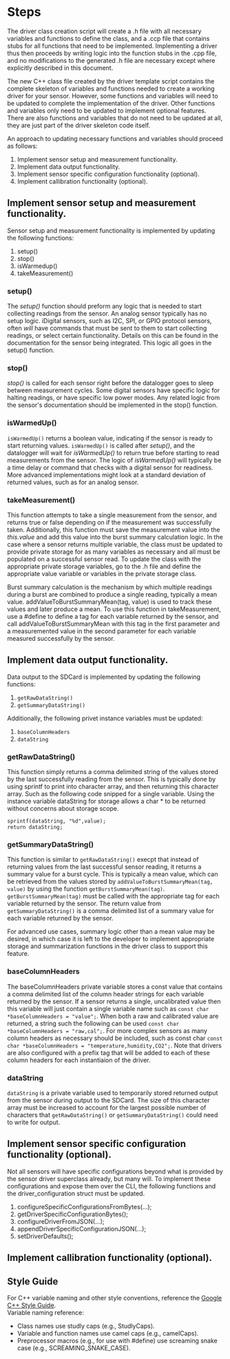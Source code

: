 # Steps

The driver class creation script will create a .h file with all necessary variables and functions to define the class, and a .ccp file that contains stubs for all functions that need to be implemented. Implementing a driver thus then proceeds by writing logic into the function stubs in the .cpp file, and no modifications to the generated .h file are necessary except where explicitly described in this document.

The new C++ class file created by the driver template script contains the complete skeleton of variables and functions needed to create a working driver for your sensor. However, some functions and variables will need to be updated to complete the implementation of the driver. Other functions and variables only need to be updated to implement optional features. There are also functions and variables that do not need to be updated at all, they are just part of the driver skeleton code itself.

An approach to updating necessary functions and variables should proceed as follows:

1. Implement sensor setup and measurement functionality.
2. Implement data output functionality.
3. Implement sensor specific configuration functionality (optional).
4. Implement callibration functionality (optional).

## Implement sensor setup and measurement functionality.

Sensor setup and measurement functionality is implemented by updating the following functions:

1. setup()
2. stop()
3. isWarmedup()
4. takeMeasurement()

### setup()

The _setup()_ function should preform any logic that is needed to start collecting readings from the sensor. An analog sensor typically has no setup logic. iDigital sensors, such as I2C, SPI, or GPIO protocol sensors, often _will_ have commands that must be sent to them to start collecting readings, or select certain functionality. Details on this can be found in the documentation for the sensor being integrated. This logic all goes in the setup() function.

### stop()

_stop()_ is called for each sensor right before the datalogger goes to sleep between measurement cycles. Some digital sensors have specific logic for halting readings, or have specific low power modes. Any related logic from the sensor's documentation should be implemented in the stop() function.

### isWarmedUp()

`isWarmedUp()` returns a boolean value, indicating if the sensor is ready to start returning values. `isWarmedUp()` is called after _setup()_, and the datalogger will wait for _isWarmedUp()_ to return true before starting to read measurements from the sensor. The logic of _isWarmedUp()_ will typically be a time delay or command that checks with a digital sensor for readiness. More advanced implementations might look at a standard deviation of returned values, such as for an analog sensor.

### takeMeasurement()

This function attempts to take a single measurement from the sensor, and returns true or false depending on if the measurement was successfully taken. Additionally, this function must save the measurement value into the _this.value_ and add this value into the burst summary calculation logic. In the case where a sensor returns multiple variable, the class must be updated to provide private storage for as many variables as necessary and all must be populated on a successful sensor read. To update the class with the appropriate private storage variables, go to the .h file and define the appropriate value variable or variables in the private storage class.

Burst summary calculation is the mechanism by which multiple readings during a burst are combined to produce a single reading, typically a mean value. addValueToBurstSummaryMean(tag, value) is used to track these values and later produce a mean. To use this function in takeMeasurement, use a #define to define a tag for each variable returned by the sensor, and call addValueToBurstSummaryMean with this tag in the first parameter and a measuremented value in the second parameter for each variable measured successfully by the sensor.

## Implement data output functionality.

Data output to the SDCard is implemented by updating the following functions:

1. `getRawDataString()`
2. `getSummaryDataString()`

Additionally, the following privet instance variables must be updated:

1. `baseColumnHeaders`
2. `dataString`

### getRawDataString()

This function simply returns a comma delimited string of the values stored by the last successfully reading from the sensor. This is typically done by using sprintf to print into character array, and then returning this character array. Such as the following code snipped for a single variable. Using the instance variable dataString for storage allows a char \* to be returned without concerns about storage scope.

```
sprintf(dataString, "%d",value);
return dataString;
```

### getSummaryDataString()

This function is similar to `getRawDataString()` execpt that instead of returning values from the last successful sensor reading, it returns a summary value for a burst cycle. This is typically a mean value, which can be retrieved from the values stored by `addValueToBurstSummaryMean(tag, value)` by using the function `getBurstSummaryMean(tag)`. `getBurstSummaryMean(tag)` must be called with the appropriate tag for each variable returned by the sensor. The return value from `getSummaryDataString()` is a comma delimited list of a summary value for each variable returned by the sensor.

For advanced use cases, summary logic other than a mean value may be desired, in which case it is left to the developer to implement appropriate storage and summarization functions in the driver class to support this feature.

### baseColumnHeaders

The baseColumnHeaders private variable stores a const value that contains a comma delimited list of the column header strings for each variable returned by the sensor. If a sensor returns a single, uncalibrated value then this variable will just contain a single variable name such as `const char *baseColumnHeaders = "value";`. When both a raw and calibrated value are returned, a string such the following can be used `const char *baseColumnHeaders = "raw,cal";`. For more complex sensors as many column headers as necessary should be included, such as const char `const char *baseColumnHeaders = "temperature,humidity,CO2";`. Note that drivers are also configured with a prefix tag that will be added to each of these column headers for each instantiaion of the driver.

### dataString

`dataString` is a private variable used to temporarily stored returned output from the sensor during output to the SDCard. The size of this character array must be increased to account for the largest possible number of characters that `getRawDataString()` or `getSummaryDataString()` could need to write for output.

## Implement sensor specific configuration functionality (optional).

Not all sensors will have specific configurations beyond what is provided by the sensor driver superclass already, but many will. To implement these configurations and expose them over the CLI, the following functions and the driver\_configuration struct must be updated.

1. configureSpecificConfigurationsFromBytes(...);
2. getDriverSpecificConfigurationBytes();
3. configureDriverFromJSON(...);
4. appendDriverSpecificConfigurationJSON(...);
5. setDriverDefaults();

## Implement callibration functionality (optional).

## Style Guide

For C++ variable naming and other style conventions, reference the [Google C++ Style Guide](https://google.github.io/styleguide/cppguide.html).\
Variable naming reference:

* Class names use studly caps (e.g., StudlyCaps).
* Variable and function names use camel caps (e.g., camelCaps).
* Preprocessor macros (e.g., for use with #define) use screaming snake case (e.g., SCREAMING\_SNAKE\_CASE).
